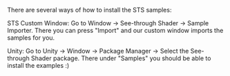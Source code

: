 There are several ways of how to install the STS samples:

STS Custom Window:
Go to Window -> See-through Shader -> Sample Importer. There you can press "Import" and our custom window imports the samples for you.

Unity:
Go to Unity -> Window -> Package Manager -> Select the See-through Shader package. There under "Samples" you should be able to install the examples :)
